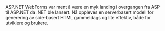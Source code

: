 ASP.NET WebForms var ment å være en myk landing i overgangen fra ASP til ASP.NET da .NET ble lansert. Nå oppleves en serverbasert modell for generering av side-basert HTML gammeldags og lite effektiv, både for utviklere og brukere.